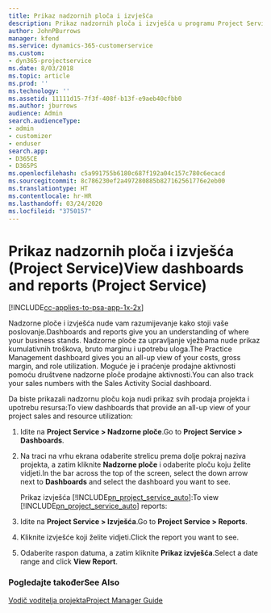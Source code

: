 ```yaml
---
title: Prikaz nadzornih ploča i izvješća
description: Prikaz nadzornih ploča i izvješća u programu Project Service
author: JohnPBurrows
manager: kfend
ms.service: dynamics-365-customerservice
ms.custom:
- dyn365-projectservice
ms.date: 8/03/2018
ms.topic: article
ms.prod: ''
ms.technology: ''
ms.assetid: 11111d15-7f3f-408f-b13f-e9aeb40cfbb0
ms.author: jburrows
audience: Admin
search.audienceType:
- admin
- customizer
- enduser
search.app:
- D365CE
- D365PS
ms.openlocfilehash: c5a991755b6180c687f192a04c157c780c6ecacd
ms.sourcegitcommit: 8c786230ef2a497280885b827162561776e2eb00
ms.translationtype: HT
ms.contentlocale: hr-HR
ms.lasthandoff: 03/24/2020
ms.locfileid: "3750157"
---
```

# <a name="view-dashboards-and-reports-project-service"></a><span data-ttu-id="c107c-103">Prikaz nadzornih ploča i izvješća (Project Service)</span><span class="sxs-lookup"><span data-stu-id="c107c-103">View dashboards and reports (Project Service)</span></span>

[!INCLUDE[cc-applies-to-psa-app-1x-2x](../includes/cc-applies-to-psa-app-1x-2x.md)]

<span data-ttu-id="c107c-104">Nadzorne ploče i izvješća nude vam razumijevanje kako stoji vaše poslovanje.</span><span class="sxs-lookup"><span data-stu-id="c107c-104">Dashboards and reports give you an understanding of where your business stands.</span></span> <span data-ttu-id="c107c-105">Nadzorne ploče za upravljanje vježbama nude prikaz kumulativnih troškova, bruto marginu i upotrebu uloga.</span><span class="sxs-lookup"><span data-stu-id="c107c-105">The Practice Management dashboard gives you an all-up view of your costs, gross margin, and role utilization.</span></span> <span data-ttu-id="c107c-106">Moguće je i praćenje prodajne aktivnosti pomoću društvene nadzorne ploče prodajne aktivnosti.</span><span class="sxs-lookup"><span data-stu-id="c107c-106">You can also track your sales numbers with the Sales Activity Social dashboard.</span></span>  
  
 <span data-ttu-id="c107c-107">Da biste prikazali nadzornu ploču koja nudi prikaz svih prodaja projekta i upotrebu resursa:</span><span class="sxs-lookup"><span data-stu-id="c107c-107">To view dashboards that provide an all-up view of your project sales and resource utilization:</span></span>  
  
1. <span data-ttu-id="c107c-108">Idite na **Project Service > Nadzorne ploče**.</span><span class="sxs-lookup"><span data-stu-id="c107c-108">Go to **Project Service > Dashboards**.</span></span>  
  
2. <span data-ttu-id="c107c-109">Na traci na vrhu ekrana odaberite strelicu prema dolje pokraj naziva projekta, a zatim kliknite **Nadzorne ploče** i odaberite ploču koju želite vidjeti.</span><span class="sxs-lookup"><span data-stu-id="c107c-109">In the bar across the top of the screen, select the down arrow next to **Dashboards** and select the dashboard you want to see.</span></span>  
  
   <span data-ttu-id="c107c-110">Prikaz izvješća [!INCLUDE[pn_project_service_auto](../includes/pn-project-service-auto.md)]:</span><span class="sxs-lookup"><span data-stu-id="c107c-110">To view [!INCLUDE[pn_project_service_auto](../includes/pn-project-service-auto.md)] reports:</span></span>  
  
3. <span data-ttu-id="c107c-111">Idite na **Project Service > Izvješća**.</span><span class="sxs-lookup"><span data-stu-id="c107c-111">Go to **Project Service > Reports**.</span></span>  
  
4. <span data-ttu-id="c107c-112">Kliknite izvješće koji želite vidjeti.</span><span class="sxs-lookup"><span data-stu-id="c107c-112">Click the report you want to see.</span></span>  
  
5. <span data-ttu-id="c107c-113">Odaberite raspon datuma, a zatim kliknite **Prikaz izvješća**.</span><span class="sxs-lookup"><span data-stu-id="c107c-113">Select a date range and click **View Report**.</span></span>  
  
### <a name="see-also"></a><span data-ttu-id="c107c-114">Pogledajte također</span><span class="sxs-lookup"><span data-stu-id="c107c-114">See Also</span></span>  
 [<span data-ttu-id="c107c-115">Vodič voditelja projekta</span><span class="sxs-lookup"><span data-stu-id="c107c-115">Project Manager Guide</span></span>](../project-service/project-manager-guide.md)
